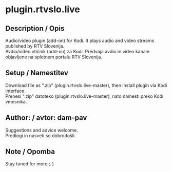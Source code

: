 # plugin.rtvslo.live #
## Description / Opis ##

Audio/video plugin (add-on) for Kodi. It plays audio and video streams published by RTV Slovenija.  
Avdio/video vtičnik (add-on) za Kodi. Predvaja avdio in video kanale objavljene na spletnem portalu RTV Slovenija.

## Setup / Namestitev ##
Download file as ".zip" (plugin.rtvslo.live-master), then install plugin via Kodi interface.  
Prenesi ".zip" datoteko (plugin.rtvslo.live-master), nato namesti preko Kodi vmesnika.

## Author: / avtor: dam-pav 
Suggestions and advice welcome.  
Predlogi in nasveti so dobrodošli.

## Note / Opomba ##
Stay tuned for more ;-)
